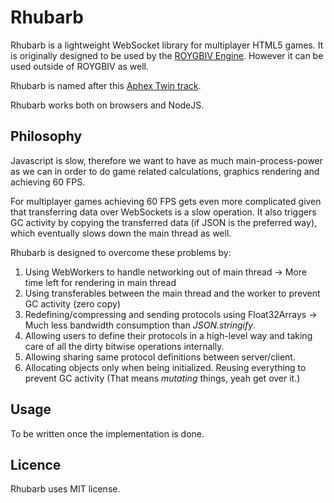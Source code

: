 # Rhubarb

Rhubarb is a lightweight WebSocket library for multiplayer HTML5 games. It is originally designed to be used by the [ROYGBIV Engine](https://github.com/oguzeroglu/ROYGBIV). However it can be used outside of ROYGBIV as well.

Rhubarb is named after this [Aphex Twin track](https://www.youtube.com/watch?v=_AWIqXzvX-U).

Rhubarb works both on browsers and NodeJS.

## Philosophy

Javascript is slow, therefore we want to have as much main-process-power as we can
in order to do game related calculations, graphics rendering and achieving 60 FPS.

For multiplayer games achieving 60 FPS gets even more complicated given that transferring data
over WebSockets is a slow operation. It also triggers GC activity by copying the transferred
data (if JSON is the preferred way), which eventually slows down the main thread as well.

Rhubarb is designed to overcome these problems by:

1. Using WebWorkers to handle networking out of main thread -> More time left for rendering in main thread
2. Using transferables between the main thread and the worker to prevent GC activity (zero copy)
3. Redefining/compressing and sending protocols using Float32Arrays -> Much less bandwidth consumption than *JSON.stringify*.
4. Allowing users to define their protocols in a high-level way and taking care of all the dirty bitwise operations internally.
5. Allowing sharing same protocol definitions between server/client.
6. Allocating objects only when being initialized. Reusing everything to prevent GC activity (That means *mutating* things, yeah get over it.)

## Usage

To be written once the implementation is done.

## Licence

Rhubarb uses MIT license.
